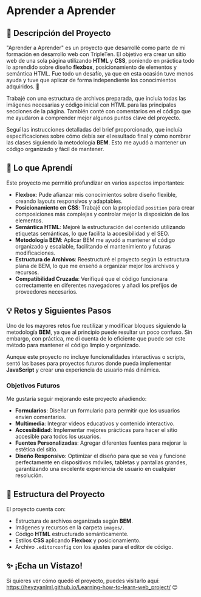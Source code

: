 # Aprender a Aprender

## 🌟 Descripción del Proyecto

"Aprender a Aprender" es un proyecto que desarrollé como parte de mi formación en desarrollo web con TripleTen. El objetivo era crear un sitio web de una sola página utilizando **HTML** y **CSS**, poniendo en práctica todo lo aprendido sobre diseño **flexbox**, posicionamiento de elementos y semántica HTML. Fue todo un desafío, ya que en esta ocasión tuve menos ayuda y tuve que aplicar de forma independiente los conocimientos adquiridos. 🚀

Trabajé con una estructura de archivos preparada, que incluía todas las imágenes necesarias y código inicial con HTML para las principales secciones de la página. También conté con comentarios en el código que me ayudaron a comprender mejor algunos puntos clave del proyecto.

Seguí las instrucciones detalladas del brief proporcionado, que incluía especificaciones sobre cómo debía ser el resultado final y cómo nombrar las clases siguiendo la metodología **BEM**. Esto me ayudó a mantener un código organizado y fácil de mantener.

## 🚀 Lo que Aprendí

Este proyecto me permitió profundizar en varios aspectos importantes:

- **Flexbox**: Pude afianzar mis conocimientos sobre diseño flexible, creando layouts responsivos y adaptables.
- **Posicionamiento en CSS**: Trabajé con la propiedad `position` para crear composiciones más complejas y controlar mejor la disposición de los elementos.
- **Semántica HTML**: Mejoré la estructuración del contenido utilizando etiquetas semánticas, lo que facilita la accesibilidad y el SEO.
- **Metodología BEM**: Aplicar BEM me ayudó a mantener el código organizado y escalable, facilitando el mantenimiento y futuras modificaciones.
- **Estructura de Archivos**: Reestructuré el proyecto según la estructura plana de BEM, lo que me enseñó a organizar mejor los archivos y recursos.
- **Compatibilidad Cruzada**: Verifiqué que el código funcionara correctamente en diferentes navegadores y añadí los prefijos de proveedores necesarios.

## 💡 Retos y Siguientes Pasos

Uno de los mayores retos fue reutilizar y modificar bloques siguiendo la metodología **BEM**, ya que al principio puede resultar un poco confuso. Sin embargo, con práctica, me di cuenta de lo eficiente que puede ser este método para mantener el código limpio y organizado.

Aunque este proyecto no incluye funcionalidades interactivas o scripts, sentó las bases para proyectos futuros donde pueda implementar **JavaScript** y crear una experiencia de usuario más dinámica.

### Objetivos Futuros

Me gustaría seguir mejorando este proyecto añadiendo:

- **Formularios**: Diseñar un formulario para permitir que los usuarios envíen comentarios.
- **Multimedia**: Integrar videos educativos y contenido interactivo.
- **Accesibilidad**: Implementar mejores prácticas para hacer el sitio accesible para todos los usuarios.
- **Fuentes Personalizadas**: Agregar diferentes fuentes para mejorar la estética del sitio.
- **Diseño Responsivo**: Optimizar el diseño para que se vea y funcione perfectamente en dispositivos móviles, tabletas y pantallas grandes, garantizando una excelente experiencia de usuario en cualquier resolución.

## 📂 Estructura del Proyecto

El proyecto cuenta con:

- Estructura de archivos organizada según **BEM**.
- Imágenes y recursos en la carpeta `images/`.
- Código **HTML** estructurado semánticamente.
- Estilos **CSS** aplicando **Flexbox** y posicionamiento.
- Archivo `.editorconfig` con los ajustes para el editor de código.

## ✨ ¡Echa un Vistazo!

Si quieres ver cómo quedó el proyecto, puedes visitarlo aquí: https://heyzyanlml.github.io/Learning-how-to-learn-web_project/ 😊
